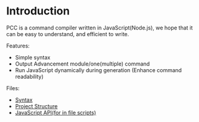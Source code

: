# Introduction
PCC is a command compiler written in JavaScript(Node.js), we hope that it can be easy to understand, and efficient to write.

Features:
+ Simple syntax
+ Output Advancement module/one(multiple) command
+ Run JavaScript dynamically during generation (Enhance command readability)

Files:
+ [Syntax](syntax.md)
+ [Project Structure](structure.md)
+ [JavaScript API(for in file scripts)](JsAPI.md)
